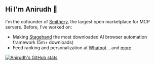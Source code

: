 ## Hi I'm Anirudh 👋

<!--
**kamath/kamath** is a ✨ _special_ ✨ repository because its `README.md` (this file) appears on your GitHub profile.

Here are some ideas to get you started:

- 🔭 I’m currently working on ...
- 🌱 I’m currently learning ...
- 👯 I’m looking to collaborate on ...
- 🤔 I’m looking for help with ...
- 💬 Ask me about ...
- 📫 How to reach me: ...
- 😄 Pronouns: ...
- ⚡ Fun fact: ...
-->
I'm the cofounder of [Smithery](https://smithery.ai), the largest open marketplace for MCP servers. Before, I've worked on:
- Making [Stagehand](https://github.com/browserbase/stagehand) the most downloaded AI browser automation framework (5m+ downloads)
- Feed ranking and personalization at [Whatnot](https://whatnot.com)
...and [more](https://kamath.io)


[![Anirudh's GitHub stats](https://github-readme-stats.vercel.app/api?username=kamath)](https://github.com/anuraghazra/github-readme-stats)
